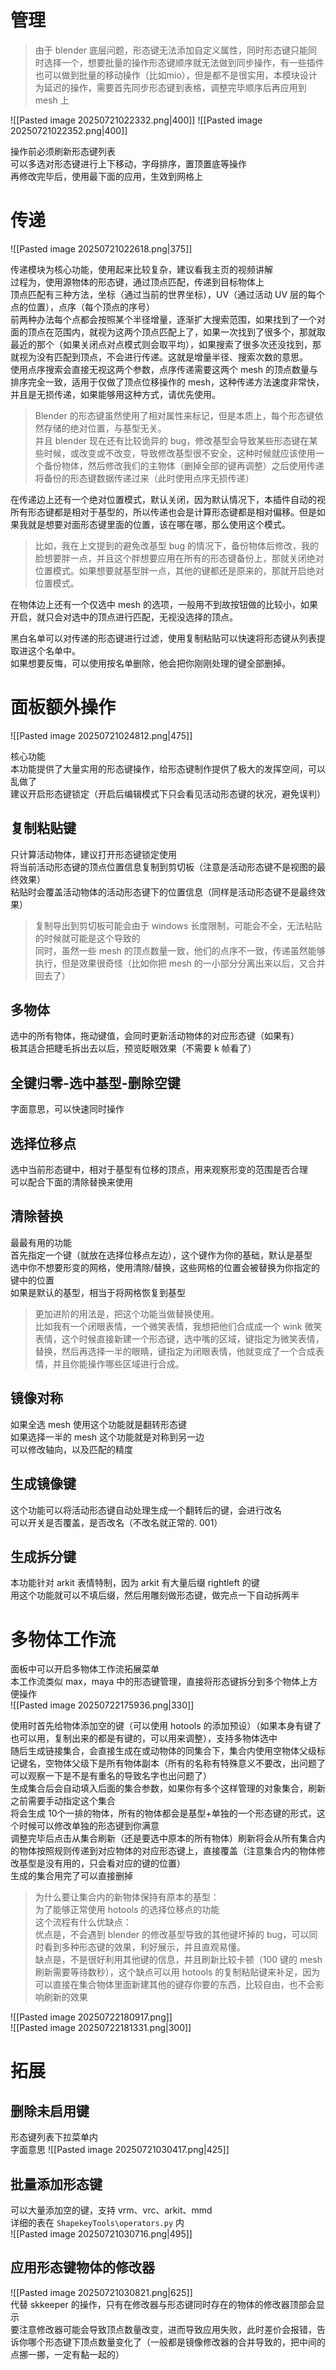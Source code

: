 # 管理
> 由于 blender 底层问题，形态键无法添加自定义属性，同时形态键只能同时选择一个，想要批量的操作形态键顺序就无法做到同步操作，有一些插件也可以做到批量的移动操作（比如mio），但是都不是很实用，本模块设计为延迟的操作，需要首先同步形态键到表格，调整完毕顺序后再应用到 mesh 上  

![[Pasted image 20250721022332.png|400]]
![[Pasted image 20250721022352.png|400]]  

操作前必须刷新形态键列表  
可以多选对形态键进行上下移动，字母排序，置顶置底等操作  
再修改完毕后，使用最下面的应用，生效到网格上  

# 传递
![[Pasted image 20250721022618.png|375]]  

传递模块为核心功能，使用起来比较复杂，建议看我主页的视频讲解  
过程为，使用源物体的形态键，通过顶点匹配，传递到目标物体上  
顶点匹配有三种方法，坐标（通过当前的世界坐标），UV（通过活动 UV 层的每个点的位置），点序（每个顶点的序号）  
前两种办法每个点都会按照某个半径增量，逐渐扩大搜索范围，如果找到了一个对面的顶点在范围内，就视为这两个顶点匹配上了，如果一次找到了很多个，那就取最近的那个（如果关闭点对点模式则会取平均），如果搜索了很多次还没找到，那就视为没有匹配到顶点，不会进行传递。这就是增量半径、搜索次数的意思。  
使用点序搜索会直接无视这两个参数，点序传递需要这两个 mesh 的顶点数量与排序完全一致，适用于仅做了顶点位移操作的 mesh，这种传递方法速度非常快，并且是无损传递，如果能够用这种方式，请优先使用。  

> Blender 的形态键虽然使用了相对属性来标记，但是本质上，每个形态键依然存储的绝对位置，与基型无关。  
> 并且 blender 现在还有比较诡异的 bug，修改基型会导致某些形态键在某些时候，或改变或不改变，导致修改基型很不安全，这种时候就应该使用一个备份物体，然后修改我们的主物体（删掉全部的键再调整）之后使用传递将备份的形态键数据传递过来（此时使用点序无损传递）  

在传递边上还有一个绝对位置模式，默认关闭，因为默认情况下，本插件自动的视所有形态键都是相对于基型的，所以传递也会是计算形态键都是相对偏移。但是如果我就是想要对面形态键里面的位置，该在哪在哪，那么使用这个模式。

> 比如，我在上文提到的避免改基型 bug 的情况下，备份物体后修改，我的脸想要胖一点，并且这个胖想要应用在所有的形态键备份上，那就关闭绝对位置模式。如果想要就基型胖一点，其他的键都还是原来的，那就开启绝对位置模式。  

在物体边上还有一个仅选中 mesh 的选项，一般用不到故按钮做的比较小，如果开启，就只会对选中的顶点进行匹配，无视没选择的顶点。  

黑白名单可以对传递的形态键进行过滤，使用复制粘贴可以快速将形态键从列表提取进这个名单中。  
如果想要反悔，可以使用按名单删除，他会把你刚刚处理的键全部删掉。  

# 面板额外操作
![[Pasted image 20250721024812.png|475]]  

核心功能  
本功能提供了大量实用的形态键操作，给形态键制作提供了极大的发挥空间，可以乱做了  
建议开启形态键锁定（开启后编辑模式下只会看见活动形态键的状况，避免误判）  

## 复制粘贴键
只计算活动物体，建议打开形态键锁定使用  
将当前活动形态键的顶点位置信息复制到剪切板（注意是活动形态键不是视图的最终效果）  
粘贴时会覆盖活动物体的活动形态键下的位置信息（同样是活动形态键不是最终效果）  
> 复制导出到剪切板可能会由于 windows 长度限制，可能会不全，无法粘贴的时候就可能是这个导致的  
> 同时，虽然一些 mesh 的顶点数量一致，他们的点序不一致，传递虽然能够执行，但是效果很奇怪（比如你把 mesh 的一小部分分离出来以后，又合并回去了）  


## 多物体
选中的所有物体，拖动键值，会同时更新活动物体的对应形态键（如果有）  
极其适合把睫毛拆出去以后，预览眨眼效果（不需要 k 帧看了）  

## 全键归零-选中基型-删除空键
字面意思，可以快速同时操作  

## 选择位移点
选中当前形态键中，相对于基型有位移的顶点，用来观察形变的范围是否合理  
可以配合下面的清除替换来使用  

## 清除替换
最最有用的功能  
首先指定一个键（就放在选择位移点左边），这个键作为你的基础，默认是基型  
选中你不想要形变的网格，使用清除/替换，这些网格的位置会被替换为你指定的键中的位置  
如果是默认的基型，相当于将网格恢复到基型  
> 更加进阶的用法是，把这个功能当做替换使用。  
> 比如我有一个闭眼表情，一个微笑表情，我想把他们合成成一个 wink 微笑表情，这个时候直接新建一个形态键，选中嘴的区域，键指定为微笑表情，替换，然后再选择一半的眼睛，键指定为闭眼表情，他就变成了一个合成表情，并且你能操作哪些区域进行合成。  


## 镜像对称
如果全选 mesh 使用这个功能就是翻转形态键  
如果选择一半的 mesh 这个功能就是对称到另一边  
可以修改轴向，以及匹配的精度  


## 生成镜像键
这个功能可以将活动形态键自动处理生成一个翻转后的键，会进行改名  
可以开关是否覆盖，是否改名（不改名就正常的. 001）


## 生成拆分键
本功能针对 arkit 表情特制，因为 arkit 有大量后缀 rightleft 的键  
用这个功能就可以不填后缀，然后用雕刻做形态键，做完点一下自动拆两半  


# 多物体工作流
面板中可以开启多物体工作流拓展菜单  
本工作流类似 max，maya 中的形态键管理，直接将形态键拆分到多个物体上方便操作  
![[Pasted image 20250722175936.png|330]]  

使用时首先给物体添加空的键（可以使用 hotools 的添加预设）（如果本身有键了也可以用，复制出来的都是有键的，可以用来调整），支持多物体选中  
随后生成链接集合，会直接生成在或动物体的同集合下，集合内使用空物体父级标记键名，空物体父级下是所有物体副本（所有的名称有特殊意义不要改，出问题了可以观察一下是不是有重名的导致名字也出问题了）  
生成集合后会自动填入后面的集合参数，如果你有多个这样管理的对象集合，刷新之前需要手动指定这个集合  
将会生成 10个一排的物体，所有的物体都会是基型+单独的一个形态键的形式，这个时候可以修改单独的形态键到你满意  
调整完毕后点击从集合刷新（还是要选中原本的所有物体）刷新将会从所有集合内的物体按照规则传递到对应物体的对应形态键上，直接覆盖（注意集合内的物体修改基型是没有用的，只会看对应的键的位置）  
生成的集合用完了可以直接删掉  
> 为什么要让集合内的新物体保持有原本的基型：  
> 为了能够正常使用 hotools 的选择位移点的功能  
> 这个流程有什么优缺点：  
> 优点是，不会遇到 blender 的修改基型导致的其他键坏掉的 bug，可以同时看到多种形态键的效果，利好展示，并且直观易懂。  
> 缺点是，不是很好利用其他键的信息，并且刷新比较卡顿（100 键的 mesh 刷新需要等待数秒），这个缺点可以用 hotools 的复制粘贴键来补足，因为可以直接在集合物体里面新建其他的键存你要的东西，比较自由，也不会影响刷新的效果  

![[Pasted image 20250722180917.png]]  
![[Pasted image 20250722181331.png|300]]  

# 拓展
## 删除未启用键
形态键列表下拉菜单内  
字面意思
![[Pasted image 20250721030417.png|425]]

## 批量添加形态键
可以大量添加空的键，支持 vrm、vrc、arkit、mmd  
详细的表在 `ShapekeyTools\operators.py` 内  
![[Pasted image 20250721030716.png|495]]  

## 应用形态键物体的修改器
![[Pasted image 20250721030821.png|625]]  
代替 skkeeper 的操作，只有在修改器与形态键同时存在的物体的修改器顶部会显示  
要注意修改器可能会导致顶点数量改变，进而导致应用失败，此时差价会报错，告诉你哪个形态键下顶点数量变化了（一般都是镜像修改器的合并导致的，把中间的点挪一挪，一定有黏一起的）  



